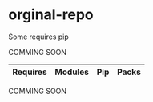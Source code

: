 # orginal-repo

Some requires pip


COMMING SOON

|Requires|Modules|Pip|Packs|
|--------|-------|---|-----|

COMMING SOON
